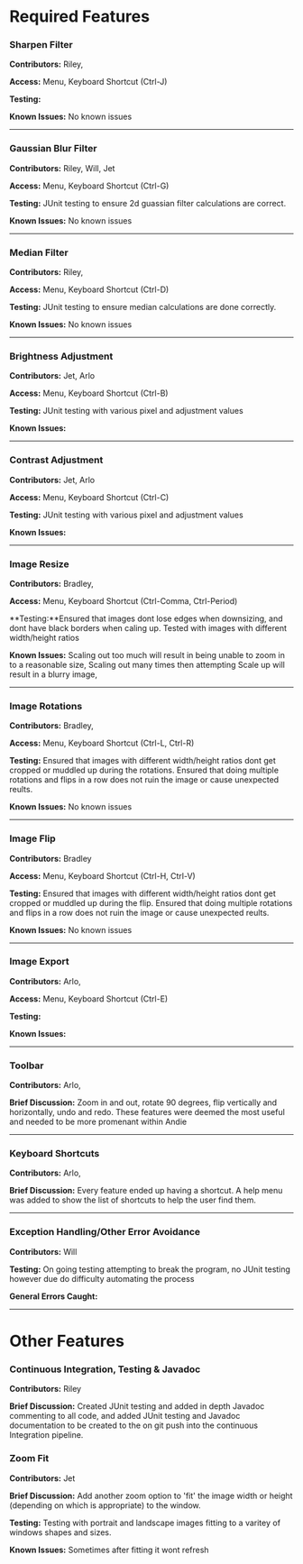 # Required Features

### Sharpen Filter
**Contributors:** Riley, 

**Access:** Menu, Keyboard Shortcut (Ctrl-J)

**Testing:** 

**Known Issues:** No known issues

---

### Gaussian Blur Filter
**Contributors:** Riley, Will, Jet

**Access:** Menu, Keyboard Shortcut (Ctrl-G)

**Testing:** JUnit testing to ensure 2d guassian filter calculations are correct.

**Known Issues:** No known issues

---

### Median Filter
**Contributors:** Riley, 

**Access:** Menu, Keyboard Shortcut (Ctrl-D)

**Testing:** JUnit testing to ensure median calculations are done correctly.

**Known Issues:** No known issues

---

### Brightness Adjustment
**Contributors:** Jet, Arlo

**Access:** Menu, Keyboard Shortcut (Ctrl-B)

**Testing:** JUnit testing with various pixel and adjustment values

**Known Issues:**

---

### Contrast Adjustment
**Contributors:** Jet, Arlo

**Access:** Menu, Keyboard Shortcut (Ctrl-C)

**Testing:** JUnit testing with various pixel and adjustment values

**Known Issues:**

---

### Image Resize
**Contributors:** Bradley, 

**Access:** Menu, Keyboard Shortcut (Ctrl-Comma, Ctrl-Period)

**Testing:**Ensured that images dont lose edges when downsizing, and dont have black
borders when caling up. Tested with images with different width/height ratios

**Known Issues:** Scaling out too much will result in being unable to zoom in to a reasonable size, Scaling out many times then attempting Scale up will result in a blurry image, 

---

### Image Rotations
**Contributors:** Bradley, 

**Access:** Menu, Keyboard Shortcut (Ctrl-L, Ctrl-R)

**Testing:** Ensured that images with different width/height ratios dont get 
cropped or muddled up during the rotations. Ensured that doing multiple rotations
and flips in a row does not ruin the image or cause unexpected reults.

**Known Issues:** No known issues

---

### Image Flip
**Contributors:** Bradley

**Access:** Menu, Keyboard Shortcut (Ctrl-H, Ctrl-V)

**Testing:** Ensured that images with different width/height ratios dont get 
cropped or muddled up during the flip. Ensured that doing multiple rotations
and flips in a row does not ruin the image or cause unexpected reults.

**Known Issues:** No known issues

---

### Image Export
**Contributors:** Arlo, 

**Access:** Menu, Keyboard Shortcut (Ctrl-E)

**Testing:**

**Known Issues:**

---

### Toolbar
**Contributors:** Arlo, 

**Brief Discussion:** Zoom in and out, rotate 90 degrees, flip vertically and horizontally, undo and redo. These features were deemed the most useful and needed to be more promenant within Andie

---

### Keyboard Shortcuts
**Contributors:** Arlo, 

**Brief Discussion:** Every feature ended up having a shortcut. A help menu was added to show the list of shortcuts to help the user find them.

---

### Exception Handling/Other Error Avoidance
**Contributors:** Will

**Testing:** On going testing attempting to break the program, no JUnit testing however due do difficulty automating the process

**General Errors Caught:**

---

# Other Features

### Continuous Integration, Testing & Javadoc
**Contributors:** Riley

**Brief Discussion:** Created JUnit testing and added in depth Javadoc commenting to all code, and added JUnit testing and Javadoc documentation to be created to the on git push into the continuous Integration pipeline.

### Zoom Fit
**Contributors:** Jet

**Brief Discussion:** Add another zoom option to 'fit' the image width or height (depending on which is appropriate) to the window. 

**Testing:** Testing with portrait and landscape images fitting to a varitey of windows shapes and sizes.

**Known Issues:** Sometimes after fitting it wont refresh

